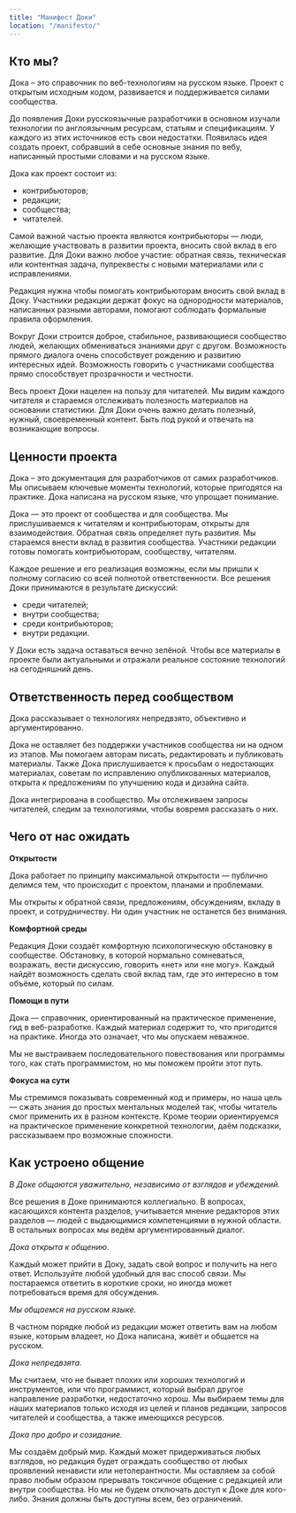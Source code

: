 ```yaml
---
title: "Манифест Доки"
location: "/manifesto/"
---
```


## Кто мы?

Дока – это справочник по веб-технологиям на русском языке. Проект с открытым исходным кодом, развивается и поддерживается силами сообщества.

До появления Доки русскоязычные разработчики в основном изучали технологии по англоязычным ресурсам, статьям и спецификациям. У каждого из этих источников есть свои недостатки. Появилась идея создать проект, собравший в себе основные знания по вебу, написанный простыми словами и на русском языке.

Дока как проект состоит из:

- контрибьюторов;
- редакции;
- сообщества;
- читателей.

Самой важной частью проекта являются контрибьюторы — люди, желающие участвовать в развитии проекта, вносить свой вклад в его развитие. Для Доки важно любое участие: обратная связь, техническая или контентная задача, пулреквесты с новыми материалами или с исправлениями.

Редакция нужна чтобы помогать контрибьюторам вносить свой вклад в Доку. Участники редакции держат фокус на однородности материалов, написанных разными авторами, помогают соблюдать формальные правила оформления.

Вокруг Доки строится доброе, стабильное, развивающиеся сообщество людей, желающих обмениваться знаниями друг с другом. Возможность прямого диалога очень способствует рождению и развитию интересных идей. Возможность говорить с участниками сообщества прямо способствует прозрачности и честности.

Весь проект Доки нацелен на пользу для читателей. Мы видим каждого читателя и стараемся отслеживать полезность материалов на основании статистики. Для Доки очень важно делать полезный, нужный, своевременный контент. Быть под рукой и отвечать на возникающие вопросы.

## Ценности проекта

Дока – это документация для разработчиков от самих разработчиков. Мы описываем ключевые моменты технологий, которые пригодятся на практике. Дока написана на русском языке, что упрощает понимание.

Дока — это проект от сообщества и для сообщества. Мы прислушиваемся к читателям и контрибьюторам, открыты для взаимодействия. Обратная связь определяет путь развития. Мы стараемся внести вклад в развития сообщества. Участники редакции готовы помогать контрибьюторам, сообществу, читателям.

Каждое решение и его реализация возможны, если мы пришли к полному согласию со всей полнотой ответственности. Все решения Доки принимаются в результате дискуссий:

- среди читателей;
- внутри сообщества;
- среди контрибьюторов;
- внутри редакции.

У Доки есть задача оставаться вечно зелёной. Чтобы все материалы в проекте были актуальными и отражали реальное состояние технологий на сегодняшний день.

## Ответственность перед сообществом

Дока рассказывает о технологиях непредвзято, объективно и аргументированно.

Дока не оставляет без поддержки участников сообщества ни на одном из этапов. Мы помогаем авторам писать, редактировать и публиковать материалы. Также Дока прислушивается к просьбам о недостающих материалах, советам по исправлению опубликованных материалов, открыта к предложениям по улучшению кода и дизайна сайта.

Дока интегрирована в сообщество. Мы отслеживаем запросы читателей, следим за технологиями, чтобы вовремя рассказать о них.

## Чего от нас ожидать

**Открытости**

Дока работает по принципу максимальной открытости — публично делимся тем, что происходит с проектом, планами и проблемами.

Мы открыты к обратной связи, предложениям, обсуждениям, вкладу в проект, и сотрудничеству. Ни один участник не останется без внимания.

**Комфортной среды**

Редакция Доки создаёт комфортную психологическую обстановку в сообществе. Обстановку, в которой нормально сомневаться, возражать, вести дискуссию, говорить «нет» или «не могу». Каждый найдёт возможность сделать свой вклад там, где это интересно в том объёме, который по силам.

**Помощи в пути**

Дока — справочник, ориентированный на практическое применение, гид в веб-разработке. Каждый материал содержит то, что пригодится на практике. Иногда это означает, что мы опускаем неважное.

Мы не выстраиваем последовательного повествования или программы того, как стать программистом, но мы поможем пройти этот путь.

**Фокуса на сути**

Мы стремимся показывать современный код и примеры, но наша цель — сжать знания до простых ментальных моделей так, чтобы читатель смог применить их в разном контексте. Кроме теории ориентируемся на практическое применение конкретной технологии, даём подсказки, рассказываем про возможные сложности.

## Как устроено общение

_В Доке общаются уважительно, независимо от взглядов и убеждений._

Все решения в Доке принимаются коллегиально. В вопросах, касающихся контента разделов, учитывается мнение редакторов этих разделов — людей с выдающимися компетенциями в нужной области. В остальных вопросах мы ведём аргументированный диалог.

_Дока открыта к общению._

Каждый может прийти в Доку, задать свой вопрос и получить на него ответ. Используйте любой удобный для вас способ связи. Мы постараемся ответить в короткие сроки, но иногда может потребоваться время для обсуждения.

_Мы общаемся на русском языке._

В частном порядке любой из редакции может ответить вам на любом языке, которым владеет, но Дока написана, живёт и общается на русском.

_Дока непредвзята._

Мы считаем, что не бывает плохих или хороших технологий и инструментов, или что программист, который выбрал другое направление разработки, недостаточно хорош. Мы выбираем темы для наших материалов только исходя из целей и планов редакции, запросов читателей и сообщества, а также имеющихся ресурсов.

_Дока про добро и созидание._

Мы создаём добрый мир. Каждый может придерживаться любых взглядов, но редакция будет ограждать сообщество от любых проявлений ненависти или нетолерантности. Мы оставляем за собой право любым образом прерывать токсичное общение с редакцией или внутри сообщества. Но мы не будем отключать доступ к Доке для кого-либо. Знания должны быть доступны всем, без ограничений.
